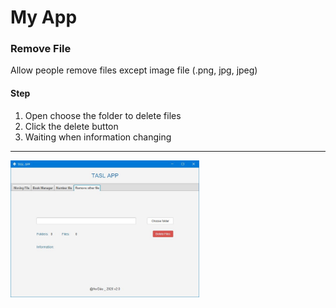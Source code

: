 # My App
### Remove File

Allow people remove files except image file (.png, jpg, jpeg)
#### Step 
1. Open choose the folder to delete files
2. Click the delete button
3. Waiting when information changing


---

<img src="image/RemoveOtherFile.JPG" width="60%" height="50%"/>
